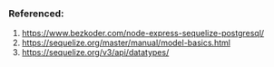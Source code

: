 ###  Referenced:
1.  https://www.bezkoder.com/node-express-sequelize-postgresql/
2.  https://sequelize.org/master/manual/model-basics.html
3.  https://sequelize.org/v3/api/datatypes/

